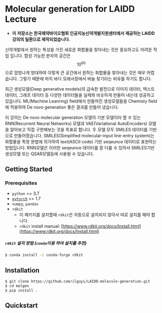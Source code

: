 # Molecular generation for LAIDD Lecture

* **이 저장소는 한국제약바이오협회 인공지능신약개발지원센터에서 제공하는
LAIDD 강의의 일환으로 제작되었습니다.**


신약개발에서 원하는 특성을 가진 새로운 화합물을 찾아내는 것은
중요하고도 어려운 작업 입니다.
합성 가능한 분자의 공간은 $$10^60$$ 으로 엄청나게 방대하여
이렇게 큰 공간에서 원하는 화합물을 찾아내는 것은 매우 어렵습니다.
그렇기 때문에 마치 바다 모래사장에서 바늘 찾기라는 비유를 하기도 합니다.

최근 생성모델(Deep generative models)의 급속한 발전으로
이미지 데이터, 텍스트 데이터, 그래프 데이터 등 다양한 데이터들을
실제와 비슷하게 만들어 내는데 성공하고 있습니다.
ML(Machine Leanring) field에서 만들어진 생성모델들을 Chemisty field에
적용하여 De novo generation 좋은 결과를 만들어 냈습니다.

이 강의는 De novo molecular generation 모델의 기본 모델이라 할 수 있는
RNN(Recurrent Neural Networks) 모델과 VAE(Variational AutoEncoders) 모델을
알아보고 직접 구현해보는 것을 목표로 합니다.
두 모델 모두 SMILES 데이터를 기반으로 만들어졌습니다.
SMILES(Simplified molecular-input line-entry system)는 화합물을 특정 문법에 의거하여
text(ASCII code) 기반 seqeunce 데이터로 표현하는 방법입니다.
RNN모델은 이러한 seqeunce 데이터를 잘 다룰 수 있어서 SMILES기반 생성모델
또는 QSAR모델등에 사용될 수 있습니다.


## Getting Started

### Prerequisites

* `python` >= 3.7
* [`pytorch`](https://pytorch.org) >= 1.7
* `numpy`, `pandas`
* `rdkit`
  * 이 패키지를 설치할때 `rdkit`은 자동으로 설치되지 않아서 따로 설치를 해야 합니다.
  * `rdkit` install manual: [https://www.rdkit.org/docs/Install.html](https://www.rdkit.org/docs/Install.html)

##### `rdkit` 설치 방법 (`conda`이용 하여 설치를 추천)
```bash
$ conda install -c conda-forge rdkit
```


## Installation

```bash
$ git clone https://github.com/ilguyi/LAIDD-molecule-generation.git
$ cd molgen
$ pip install .
```


## Quickstart
